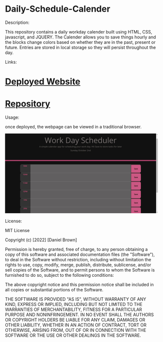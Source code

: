 # Daily-Schedule-Calender


Description:

This repository contains a daily workday calender built using HTML, CSS, javascript, and JQUERY. The Calender allows you to save things hourly and the blocks change colors based on whether they are in the past, present or future. Entries are stored in local storage so they will persist throughout the day.

Links:

# [Deployed Website](https://thedanbrown.github.io/Daily-Schedule-Calender/)
# [Repository](https://github.com/Thedanbrown/Daily-Schedule-Calender)

Usage:

once deployed, the webpage can be viewed in a traditional browser. 

![alt text](assets/images/work-day-scheduler.png)

License:

MIT License

Copyright (c) [2022] [Daniel Brown]

Permission is hereby granted, free of charge, to any person obtaining a copy of this software and associated documentation files (the "Software"), to deal in the Software without restriction, including without limitation the rights to use, copy, modify, merge, publish, distribute, sublicense, and/or sell copies of the Software, and to permit persons to whom the Software is furnished to do so, subject to the following conditions:

The above copyright notice and this permission notice shall be included in all copies or substantial portions of the Software.

THE SOFTWARE IS PROVIDED "AS IS", WITHOUT WARRANTY OF ANY KIND, EXPRESS OR IMPLIED, INCLUDING BUT NOT LIMITED TO THE WARRANTIES OF MERCHANTABILITY, FITNESS FOR A PARTICULAR PURPOSE AND NONINFRINGEMENT. IN NO EVENT SHALL THE AUTHORS OR COPYRIGHT HOLDERS BE LIABLE FOR ANY CLAIM, DAMAGES OR OTHER LIABILITY, WHETHER IN AN ACTION OF CONTRACT, TORT OR OTHERWISE, ARISING FROM, OUT OF OR IN CONNECTION WITH THE SOFTWARE OR THE USE OR OTHER DEALINGS IN THE SOFTWARE.
